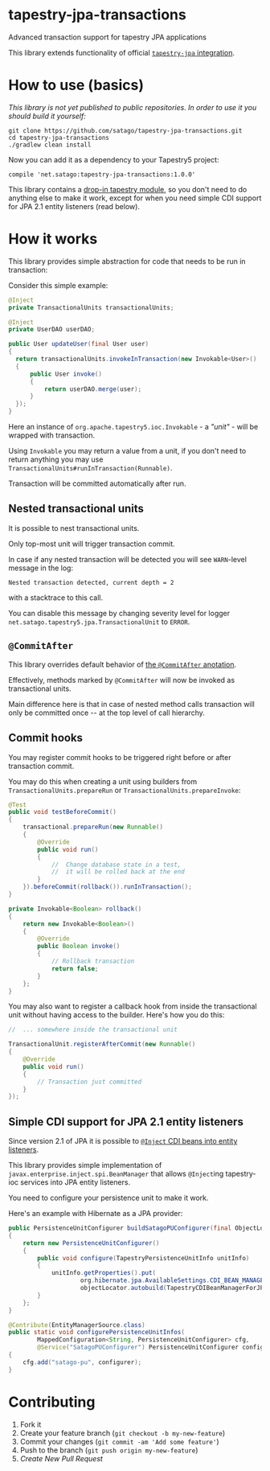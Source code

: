# tapestry-jpa-transactions
Advanced transaction support for tapestry JPA applications

This library extends functionality of official [`tapestry-jpa` integration](https://tapestry.apache.org/integrating-with-jpa.html).

# How to use (basics)
_This library is not yet published to public repositories. In order to use it you should build it yourself:_

    git clone https://github.com/satago/tapestry-jpa-transactions.git
    cd tapestry-jpa-transactions
    ./gradlew clean install

Now you can add it as a dependency to your Tapestry5 project:

    compile 'net.satago:tapestry-jpa-transactions:1.0.0'

This library contains a [drop-in tapestry module](https://tapestry.apache.org/autoloading-modules.html), so you don't need to do anything else to make it work, except for when you need simple CDI support for JPA 2.1 entity listeners (read below).

# How it works
This library provides simple abstraction for code that needs to be run in transaction:

Consider this simple example:

```java
@Inject
private TransactionalUnits transactionalUnits;

@Inject
private UserDAO userDAO;

public User updateUser(final User user)
{
  return transactionalUnits.invokeInTransaction(new Invokable<User>()
  {
      public User invoke()
      {
          return userDAO.merge(user);
      }
  });
}
```

Here an instance of `org.apache.tapestry5.ioc.Invokable` - a _"unit"_ - will be wrapped with transaction.

Using `Invokable` you may return a value from a unit, if you don't need to return anything you may use `TransactionalUnits#runInTransaction(Runnable)`.

Transaction will be committed automatically after run.

## Nested transactional units
It is possible to nest transactional units.

Only top-most unit will trigger transaction commit.

In case if any nested transaction will be detected you will see `WARN`-level message in the log:

    Nested transaction detected, current depth = 2

with a stacktrace to this call.

You can disable this message by changing severity level for logger `net.satago.tapestry5.jpa.TransactionalUnit` to `ERROR`.

## `@CommitAfter`
This library overrides default behavior of [the `@CommitAfter` anotation](https://tapestry.apache.org/integrating-with-jpa.html#IntegratingwithJPA-Transactionmanagement).

Effectively, methods marked by `@CommitAfter` will now be invoked as transactional units.

Main difference here is that in case of nested method calls transaction will only be committed once -- at the top level of call hierarchy.

## Commit hooks
You may register commit hooks to be triggered right before or after transaction commit.

You may do this when creating a unit using builders from `TransactionalUnits.prepareRun` or `TransactionalUnits.prepareInvoke`:

```java
@Test
public void testBeforeCommit()
{
    transactional.prepareRun(new Runnable()
    {
        @Override
        public void run()
        {
            //  Change database state in a test,
            //  it will be rolled back at the end
        }
    }).beforeCommit(rollback()).runInTransaction();
}

private Invokable<Boolean> rollback()
{
    return new Invokable<Boolean>()
    {
        @Override
        public Boolean invoke()
        {
            // Rollback transaction
            return false;
        }
    };
}
```

You may also want to register a callback hook from inside the transactional unit without having access to the builder. Here's how you do this:

```java
//  ... somewhere inside the transactional unit

TransactionalUnit.registerAfterCommit(new Runnable()
{
    @Override
    public void run()
    {
        // Transaction just committed
    }
});
```

## Simple CDI support for JPA 2.1 entity listeners
Since version 2.1 of JPA it is possible to [`@Inject` CDI beans into entity listeners](http://hantsy.blogspot.ru/2013/12/jpa-21-cdi-support.html).

This library provides simple implementation of `javax.enterprise.inject.spi.BeanManager` that allows `@Inject`ing tapestry-ioc services into JPA entity listeners.

You need to configure your persistence unit to make it work.

Here's an example with Hibernate as a JPA provider:

```java
public PersistenceUnitConfigurer buildSatagoPUConfigurer(final ObjectLocator objectLocator)
{
    return new PersistenceUnitConfigurer()
    {
        public void configure(TapestryPersistenceUnitInfo unitInfo)
        {
            unitInfo.getProperties().put(
                    org.hibernate.jpa.AvailableSettings.CDI_BEAN_MANAGER,
                    objectLocator.autobuild(TapestryCDIBeanManagerForJPAEntityListeners.class));
        }
    };
}

@Contribute(EntityManagerSource.class)
public static void configurePersistenceUnitInfos(
        MappedConfiguration<String, PersistenceUnitConfigurer> cfg,
        @Service("SatagoPUConfigurer") PersistenceUnitConfigurer configurer)
{
    cfg.add("satago-pu", configurer);
}
```

# Contributing

1. Fork it
2. Create your feature branch (`git checkout -b my-new-feature`)
3. Commit your changes (`git commit -am 'Add some feature'`)
4. Push to the branch (`git push origin my-new-feature`)
5. *Create New Pull Request*
